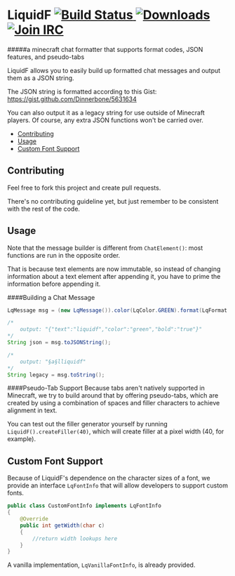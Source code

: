 LiquidF [ ![Build Status][build-badge] ][build] [ ![Downloads][dl-badge] ][dl] [ ![Join IRC][irc-badge] ][irc]
======
#####a minecraft chat formatter that supports format codes, JSON features, and pseudo-tabs

LiquidF allows you to easily build up formatted chat messages and output them as a JSON string.

The JSON string is formatted according to this Gist: https://gist.github.com/Dinnerbone/5631634

You can also output it as a legacy string for use outside of Minecraft players.
Of course, any extra JSON functions won't be carried over.

 - [Contributing](#contributing)
 - [Usage](#usage)
 - [Custom Font Support](#custom-font-support)

Contributing
---

Feel free to fork this project and create pull requests.

There's no contributing guideline yet, but just remember to be consistent with the rest of the code.

Usage
---
Note that the message builder is different from `ChatElement()`: most functions are run in the opposite order.

That is because text elements are now immutable, so instead of changing information about a text element after appending it,
you have to prime the information before appending it.

####Building a Chat Message
```java
LqMessage msg = (new LqMessage()).color(LqColor.GREEN).format(LqFormat.BOLD).text("liquidf");

/*
	output: "{"text":"liquidf","color":"green","bold":"true"}"
*/
String json = msg.toJSONString();

/*
	output: "§a§lliquidf"
*/
String legacy = msg.toString();
```

####Pseudo-Tab Support
Because tabs aren't natively supported in Minecraft, we try to build around that by offering pseudo-tabs, which are created by using a combination of spaces and filler characters to achieve alignment in text.

You can test out the filler generator yourself by running `LiquidF().createFiller(40)`, which will create filler at a pixel width (40, for example).

Custom Font Support
---
Because of LiquidF's dependence on the character sizes of a font, we provide an interface `LqFontInfo` that will allow developers to support custom fonts.

```java
public class CustomFontInfo implements LqFontInfo
{
	@Override
	public int getWidth(char c)
	{
		//return width lookups here
	}
}
```

A vanilla implementation, `LqVanillaFontInfo`, is already provided.

[build-badge]: https://img.shields.io/travis/hyperfresh/mc-liquidf.svg?style=flat-square

[build]: https://travis-ci.org/hyperfresh/mc-liquidf

[dl-badge]: https://img.shields.io/github/downloads/hyperfresh/mc-liquidf/latest/total.svg?style=flat-square

[dl]: https://github.com/hyperfresh/mc-liquidf/releases/latest

[irc-badge]: https://img.shields.io/badge/irc-join%20chat-brightgreen.svg?style=flat-square

[irc]: https://webchat.esper.net/?channels=hyperfresh

